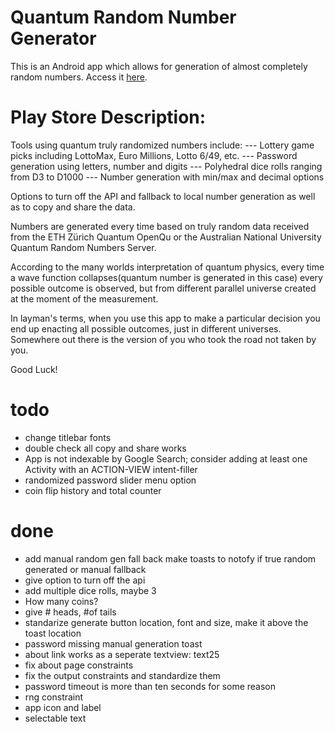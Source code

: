 # Quantum Random Number Generator
This is an Android app which allows for generation of almost completely random numbers. Access it [here](https://play.google.com/store/apps/details?id=com.crimsonlabs.orlovcs.reaction).

# Play Store Description:
Tools using quantum truly randomized numbers include:
--- Lottery game picks including LottoMax, Euro Millions, Lotto 6/49, etc.
--- Password generation using letters, number and digits
--- Polyhedral dice rolls ranging from D3 to D1000
--- Number generation with min/max and decimal options

Options to turn off the API and fallback to local number generation as well as to copy and share the data.

Numbers are generated every time based on truly random data received from the ETH Zürich Quantum OpenQu or the Australian National University Quantum Random Numbers Server.

According to the many worlds interpretation of quantum physics, every time a wave function collapses(quantum number is generated in this case) every possible outcome is observed, but from different parallel universe created at the moment of the measurement.

In layman's terms, when you use this app to make a particular decision you end up enacting all possible outcomes, just in different universes. Somewhere out there is the version of you who took the road not taken by you.

Good Luck!


# todo
- change titlebar fonts
- double check all copy and share works
- App is not indexable by Google Search; consider adding at least one Activity with an ACTION-VIEW intent-filler
- randomized password slider menu option
- coin flip history and total counter

# done
- add manual random gen fall back make toasts to notofy if true random generated or manual fallback
- give option to turn off the api
- add multiple dice rolls, maybe 3
- How many coins?
- give # heads, #of tails
- standarize generate button location, font and size, make it above the toast location
- password missing manual generation toast
- about link works as a seperate textview: text25
- fix about page constraints
- fix the output constraints and standardize them
- password timeout is more than ten seconds for some reason
- rng constraint
- app icon and label
- selectable text
